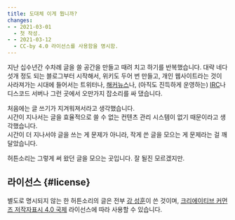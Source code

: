 ```yaml
---
title: 도대체 이게 뭡니까?
changes:
- - 2021-03-01
  - 첫 작성.
- - 2021-03-12
  - CC-by 4.0 라이선스를 사용함을 명시함.
---
```


지난 십수년간 수차례 글을 쓸 공간을 만들고 때려 치고 하기를 반복했습니다.
대략 네다섯개 정도 되는 블로그부터 시작해서, 위키도 두어 번 만들고,
개인 웹사이트라는 것이 사라져가는 시대에 들어서는 트위터나, [해커뉴스](https://news.ycombinator.com/)나,
(아직도 진득하게 운영하는) [IRC](https://ozinger.org/)나 디스코드 서버나 그런 곳에서 오만가지 잡소리를 싸 댔습니다.

처음에는 글 쓰기가 지겨워져서라고 생각했습니다.  
시간이 지나서는 글을 효율적으로 쓸 수 없는 컨텐츠 관리 시스템이 없기 때문이라고 생각했습니다.  
시간이 더 지나서야 글을 쓰는 게 문제가 아니라, 작게 쓴 글을 모으는 게 문제라는 걸 깨달았습니다.

허튼소리는 그렇게 써 왔던 글을 모으는 곳입니다. 잘 될진 모르겠지만.

## 라이선스 {#license}

별도로 명시되지 않는 한 허튼소리의 글은 전부 [강 성훈](https://mearie.org/)이 쓴 것이며,
[크리에이티브 커먼즈 저작자표시 4.0 국제](https://creativecommons.org/licenses/by/4.0/deed.ko) 라이선스에 따라 사용할 수 있습니다.

